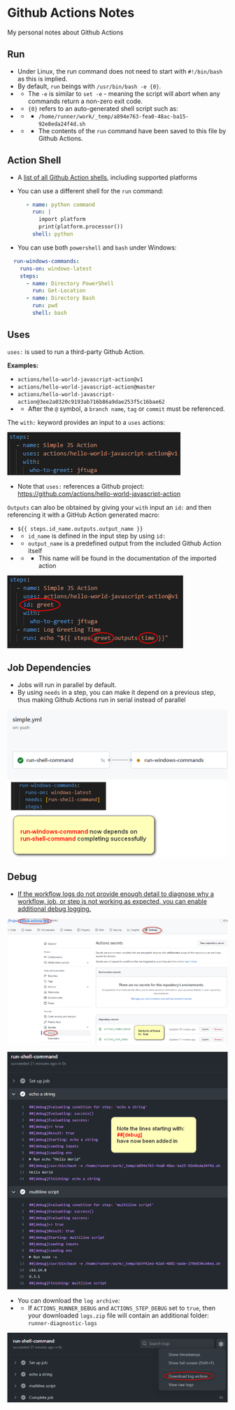 # Github Actions Notes
My personal notes about Github Actions

## Run
* Under Linux, the run command does not need to start with `#!/bin/bash` as this is implied.
* By default, `run` beings with `/usr/bin/bash -e {0}`.
* * The `-e` is similar to `set -e` - meaning the script will abort when any commands return a non-zero exit code.
* * `{0}` refers to an auto-generated shell script such as:
* * *  `/home/runner/work/_temp/a894e763-fea0-48ac-ba15-92e8eda24f4d.sh`
* * * The contents of the `run` command have been saved to this file by Github Actions.

## Action Shell
* A [list of all Github Action shells](https://docs.github.com/en/actions/using-workflows/workflow-syntax-for-github-actions#jobsjob_idstepsshell), including supported platforms

* You can use a different shell for the `run` command:

```yaml
      - name: python command
        run: |
          import platform
          print(platform.processor())
        shell: python
```

* You can use both `powershell` and `bash` under Windows:

```yaml
  run-windows-commands:
    runs-on: windows-latest
    steps:
      - name: Directory PowerShell
        run: Get-Location
      - name: Directory Bash
        run: pwd
        shell: bash
```

## Uses
`uses:` is used to run a third-party Github Action.

**Examples:**

* `actions/hello-world-javascript-action@v1`
* `actions/hello-world-javascript-action@master`
* `actions/hello-world-javascript-action@3ee2a0320c9193ab716b86a9dae253f5c16bae62`
* * After the `@` symbol, a `branch name`, `tag` or `commit` must be referenced.

The `with:` keyword provides an input to a `uses` actions:

![Uses Input](github_actions_uses_input.png)

* Note that `uses:` references a Github project: https://github.com/actions/hello-world-javascript-action

`Outputs` can also be obtained by giving your `with` input an `id:` and then referencing it with a GitHub Action generated macro:

* `${{ steps.id_name.outputs.output_name }}`
* * `id_name` is defined in the input step by using `id:`
* * `output_name` is a predefined output from the included Github Action itself
* * * This name will be found in the documentation of the imported action

![Uses Input and Output with ID](github_actions_uses_input_output_with_id.png)

## Job Dependencies

* Jobs will run in parallel by default.
* By using `needs` in a step, you can make it depend on a previous step, thus making Github Actions run in serial instead of parallel

![Github_Actions_Run_Needs_Depend](github_actions_run_needs_depend.png)

## Debug
* [If the workflow logs do not provide enough detail to diagnose why a workflow, job, or step is not working as expected, you can enable additional debug logging.](https://docs.github.com/en/actions/monitoring-and-troubleshooting-workflows/enabling-debug-logging)

![Github Actions Debug Howto](github_actions_debug_howto.png)

![Github Actions Debug Output](github_actions_debug_output.png)

* You can download the `log archive`:
* * If `ACTIONS_RUNNER_DEBUG` and `ACTIONS_STEP_DEBUG` set to `true`, then your downloaded `logs.zip` file will contain an additional folder: `runner-diagnostic-logs`

![Github Actions Debug Download Log Archive](github_actions_debug_download_log_archive.png)
